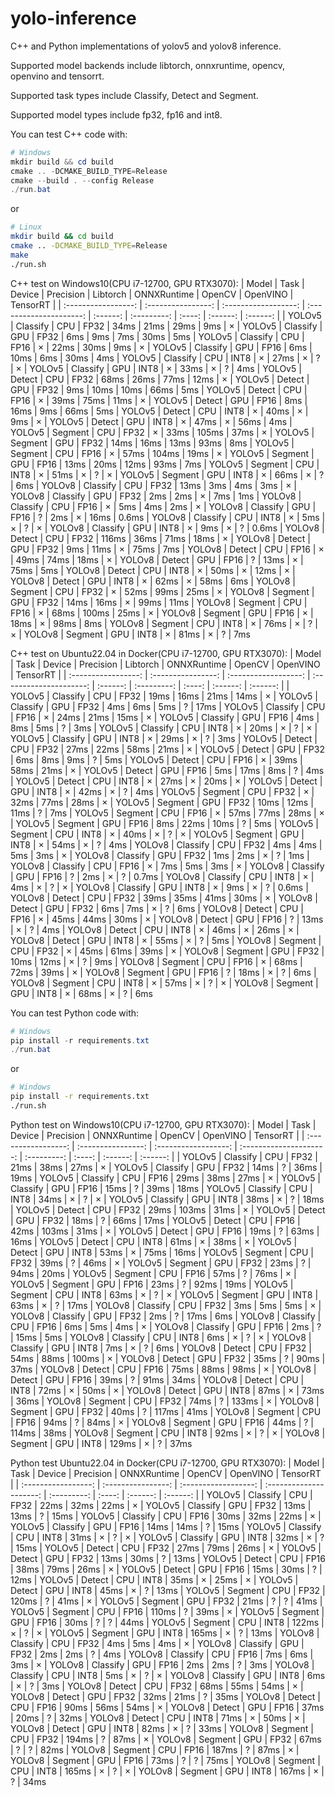 # yolo-inference
C++ and Python implementations of yolov5 and yolov8 inference.

Supported model backends include libtorch, onnxruntime, opencv, openvino and tensorrt. 

Supported task types include Classify, Detect and Segment.

Supported model types include fp32, fp16 and int8.

You can test C++ code with:
```powershell
# Windows
mkdir build && cd build
cmake .. -DCMAKE_BUILD_TYPE=Release
cmake --build . --config Release
./run.bat
```
or
```bash
# Linux
mkdir build && cd build
cmake .. -DCMAKE_BUILD_TYPE=Release
make
./run.sh
```

C++ test on Windows10(CPU i7-12700, GPU RTX3070): 
|       Model       |       Task       |       Device       |       Precision       | Libtorch | ONNXRuntime | OpenCV | OpenVINO | TensorRT |
| :-----------------: | :----------------: | :------------------: | :---------------------: | :------: | :---------: | :----: | :------: | :------: |
| YOLOv5 | Classify | CPU | FP32 | 34ms | 21ms | 29ms | 9ms | ×
| YOLOv5 | Classify | GPU | FP32 | 6ms | 9ms | 7ms | 30ms | 5ms
| YOLOv5 | Classify | CPU | FP16 | × | 22ms | 30ms | 9ms | ×
| YOLOv5 | Classify | GPU | FP16 | 6ms | 10ms | 6ms | 30ms | 4ms
| YOLOv5 | Classify | CPU | INT8 | × | 27ms | × | ? | ×
| YOLOv5 | Classify | GPU | INT8 | × | 33ms | × | ? | 4ms
| YOLOv5 | Detect | CPU | FP32 | 68ms | 26ms | 77ms | 12ms | ×
| YOLOv5 | Detect | GPU | FP32 | 9ms | 10ms | 10ms | 66ms | 5ms
| YOLOv5 | Detect | CPU | FP16 | × | 39ms | 75ms | 11ms | ×
| YOLOv5 | Detect | GPU | FP16 | 8ms | 16ms | 9ms | 66ms | 5ms
| YOLOv5 | Detect | CPU | INT8 | × | 40ms | × | 9ms | ×
| YOLOv5 | Detect | GPU | INT8 | × | 47ms | × | 56ms | 4ms
| YOLOv5 | Segment | CPU | FP32 | × | 33ms | 105ms | 37ms | ×
| YOLOv5 | Segment | GPU | FP32 | 14ms | 16ms | 13ms | 93ms | 8ms
| YOLOv5 | Segment | CPU | FP16 | × | 57ms | 104ms | 19ms | ×
| YOLOv5 | Segment | GPU | FP16 | 13ms | 20ms | 12ms | 93ms | 7ms
| YOLOv5 | Segment | CPU | INT8 | × | 51ms | × | ? | ×
| YOLOv5 | Segment | GPU | INT8 | × | 66ms | × | ? | 6ms
| YOLOv8 | Classify | CPU | FP32 | 13ms | 3ms | 4ms | 3ms | ×
| YOLOv8 | Classify | GPU | FP32 | 2ms | 2ms | × | 7ms | 1ms
| YOLOv8 | Classify | CPU | FP16 | × | 5ms | 4ms | 2ms | ×
| YOLOv8 | Classify | GPU | FP16 | ? | 2ms | × | 16ms | 0.6ms
| YOLOv8 | Classify | CPU | INT8 | × | 5ms | × | ? | ×
| YOLOv8 | Classify | GPU | INT8 | × | 9ms | × | ? | 0.6ms
| YOLOv8 | Detect | CPU | FP32 | 116ms | 36ms | 71ms | 18ms | ×
| YOLOv8 | Detect | GPU | FP32 | 9ms | 11ms | × | 75ms | 7ms
| YOLOv8 | Detect | CPU | FP16 | × | 49ms | 74ms | 18ms | ×
| YOLOv8 | Detect | GPU | FP16 | ? | 13ms | × | 75ms | 5ms
| YOLOv8 | Detect | CPU | INT8 | × | 50ms | × | 12ms | ×
| YOLOv8 | Detect | GPU | INT8 | × | 62ms | × | 58ms | 6ms
| YOLOv8 | Segment | CPU | FP32 | × | 52ms | 99ms | 25ms | ×
| YOLOv8 | Segment | GPU | FP32 | 14ms | 16ms | × | 99ms | 11ms
| YOLOv8 | Segment | CPU | FP16 | × | 68ms | 100ms | 25ms | ×
| YOLOv8 | Segment | GPU | FP16 | × | 18ms | × | 98ms | 8ms
| YOLOv8 | Segment | CPU | INT8 | × | 76ms | × | ? | ×
| YOLOv8 | Segment | GPU | INT8 | × | 81ms | × | ? | 7ms

C++ test on Ubuntu22.04 in Docker(CPU i7-12700, GPU RTX3070): 
|       Model       |       Task       |       Device       |       Precision       | Libtorch | ONNXRuntime | OpenCV | OpenVINO | TensorRT |
| :-----------------: | :----------------: | :------------------: | :---------------------: | :------: | :---------: | :----: | :------: | :------: |
| YOLOv5 | Classify | CPU | FP32 | 19ms | 16ms | 21ms | 14ms | ×
| YOLOv5 | Classify | GPU | FP32 | 4ms | 6ms | 5ms | ? | 17ms
| YOLOv5 | Classify | CPU | FP16 | × | 24ms | 21ms | 15ms | ×
| YOLOv5 | Classify | GPU | FP16 | 4ms | 8ms | 5ms | ? | 3ms
| YOLOv5 | Classify | CPU | INT8 | × | 20ms | × | ? | ×
| YOLOv5 | Classify | GPU | INT8 | × | 29ms | × | ? | 3ms
| YOLOv5 | Detect | CPU | FP32 | 27ms | 22ms | 58ms | 21ms | ×
| YOLOv5 | Detect | GPU | FP32 | 6ms | 8ms | 9ms | ? | 5ms
| YOLOv5 | Detect | CPU | FP16 | × | 39ms | 58ms | 21ms | ×
| YOLOv5 | Detect | GPU | FP16 | 5ms | 17ms | 8ms | ? | 4ms
| YOLOv5 | Detect | CPU | INT8 | × | 27ms | × | 20ms | ×
| YOLOv5 | Detect | GPU | INT8 | × | 42ms | × | ? | 4ms
| YOLOv5 | Segment | CPU | FP32 | × | 32ms | 77ms | 28ms | ×
| YOLOv5 | Segment | GPU | FP32 | 10ms | 12ms | 11ms | ? | 7ms
| YOLOv5 | Segment | CPU | FP16 | × | 57ms | 77ms | 28ms | ×
| YOLOv5 | Segment | GPU | FP16 | 8ms | 22ms | 10ms | ? | 5ms
| YOLOv5 | Segment | CPU | INT8 | × | 40ms | × | ? | ×
| YOLOv5 | Segment | GPU | INT8 | × | 54ms | × | ? | 4ms
| YOLOv8 | Classify | CPU | FP32 | 4ms | 4ms | 5ms | 3ms | ×
| YOLOv8 | Classify | GPU | FP32 | 1ms | 2ms | × | ? | 1ms
| YOLOv8 | Classify | CPU | FP16 | × | 7ms | 5ms | 3ms | ×
| YOLOv8 | Classify | GPU | FP16 | ? | 2ms | × | ? | 0.7ms
| YOLOv8 | Classify | CPU | INT8 | × | 4ms | × | ? | ×
| YOLOv8 | Classify | GPU | INT8 | × | 9ms | × | ? | 0.6ms
| YOLOv8 | Detect | CPU | FP32 | 39ms | 35ms | 41ms | 30ms | ×
| YOLOv8 | Detect | GPU | FP32 | 6ms | 7ms | × | ? | 6ms
| YOLOv8 | Detect | CPU | FP16 | × | 45ms | 44ms | 30ms | ×
| YOLOv8 | Detect | GPU | FP16 | ? | 13ms | × | ? | 4ms
| YOLOv8 | Detect | CPU | INT8 | × | 46ms | × | 26ms | ×
| YOLOv8 | Detect | GPU | INT8 | × | 55ms | × | ? | 5ms
| YOLOv8 | Segment | CPU | FP32 | × | 45ms | 61ms | 39ms | ×
| YOLOv8 | Segment | GPU | FP32 | 10ms | 12ms | × | ? | 9ms
| YOLOv8 | Segment | CPU | FP16 | × | 68ms | 72ms | 39ms | ×
| YOLOv8 | Segment | GPU | FP16 | ? | 18ms | × | ? | 6ms
| YOLOv8 | Segment | CPU | INT8 | × | 57ms | × | ? | ×
| YOLOv8 | Segment | GPU | INT8 | × | 68ms | × | ? | 6ms

You can test Python code with:
```powershell
# Windows 
pip install -r requirements.txt
./run.bat
```
or
```bash
# Windows 
pip install -r requirements.txt
./run.sh
```

Python test on Windows10(CPU i7-12700, GPU RTX3070): 
|       Model       |       Task       |       Device       |       Precision       | ONNXRuntime | OpenCV | OpenVINO | TensorRT |
| :-----------------: | :----------------: | :------------------: | :---------------------: | :---------: | :----: | :------: | :------: |
| YOLOv5 | Classify | CPU | FP32 | 21ms | 38ms | 27ms | ×
| YOLOv5 | Classify | GPU | FP32 | 14ms | ? | 36ms | 19ms
| YOLOv5 | Classify | CPU | FP16 | 29ms | 38ms | 27ms | ×
| YOLOv5 | Classify | GPU | FP16 | 15ms | ? | 39ms | 18ms
| YOLOv5 | Classify | CPU | INT8 | 34ms | × | ? | ×
| YOLOv5 | Classify | GPU | INT8 | 38ms | × | ? | 18ms
| YOLOv5 | Detect | CPU | FP32 | 29ms | 103ms | 31ms | ×
| YOLOv5 | Detect | GPU | FP32 | 18ms | ? | 66ms | 17ms
| YOLOv5 | Detect | CPU | FP16 | 42ms | 103ms | 31ms | ×
| YOLOv5 | Detect | GPU | FP16 | 19ms | ? | 63ms | 16ms
| YOLOv5 | Detect | CPU | INT8 | 61ms | × | 38ms | ×
| YOLOv5 | Detect | GPU | INT8 | 53ms | × | 75ms | 16ms
| YOLOv5 | Segment | CPU | FP32 | 39ms | ? | 46ms | ×
| YOLOv5 | Segment | GPU | FP32 | 23ms | ? | 94ms | 20ms
| YOLOv5 | Segment | CPU | FP16 | 57ms | ? | 76ms | ×
| YOLOv5 | Segment | GPU | FP16 | 23ms | ? | 92ms | 19ms
| YOLOv5 | Segment | CPU | INT8 | 63ms | × | ? | ×
| YOLOv5 | Segment | GPU | INT8 | 63ms | × | ? | 17ms
| YOLOv8 | Classify | CPU | FP32 | 3ms | 5ms | 5ms | ×
| YOLOv8 | Classify | GPU | FP32 | 2ms | ? | 17ms | 6ms
| YOLOv8 | Classify | CPU | FP16 | 6ms | 5ms | 4ms | ×
| YOLOv8 | Classify | GPU | FP16 | 2ms | ? | 15ms | 5ms
| YOLOv8 | Classify | CPU | INT8 | 6ms | × | ? | ×
| YOLOv8 | Classify | GPU | INT8 | 7ms | × | ? | 6ms
| YOLOv8 | Detect | CPU | FP32 | 54ms | 88ms | 100ms | ×
| YOLOv8 | Detect | GPU | FP32 | 35ms | ? | 90ms | 37ms
| YOLOv8 | Detect | CPU | FP16 | 75ms | 88ms | 98ms | ×
| YOLOv8 | Detect | GPU | FP16 | 39ms | ? | 91ms | 34ms
| YOLOv8 | Detect | CPU | INT8 | 72ms | × | 50ms | ×
| YOLOv8 | Detect | GPU | INT8 | 87ms | × | 73ms | 36ms
| YOLOv8 | Segment | CPU | FP32 | 74ms | ? | 133ms | ×
| YOLOv8 | Segment | GPU | FP32 | 40ms | ? | 117ms | 41ms
| YOLOv8 | Segment | CPU | FP16 | 94ms | ? | 84ms | ×
| YOLOv8 | Segment | GPU | FP16 | 44ms | ? | 114ms | 38ms
| YOLOv8 | Segment | CPU | INT8 | 92ms | × | ? | ×
| YOLOv8 | Segment | GPU | INT8 | 129ms | × | ? | 37ms

Python test Ubuntu22.04 in Docker(CPU i7-12700, GPU RTX3070): 
|       Model       |       Task       |       Device       |       Precision       | ONNXRuntime | OpenCV | OpenVINO | TensorRT |
| :-----------------: | :----------------: | :------------------: | :---------------------: | :---------: | :----: | :------: | :------: |
| YOLOv5 | Classify | CPU | FP32 | 22ms | 32ms | 22ms | ×
| YOLOv5 | Classify | GPU | FP32 | 13ms | 13ms | ? | 15ms
| YOLOv5 | Classify | CPU | FP16 | 30ms | 32ms | 22ms | ×
| YOLOv5 | Classify | GPU | FP16 | 14ms | 14ms | ? | 15ms
| YOLOv5 | Classify | CPU | INT8 | 31ms | × | ? | ×
| YOLOv5 | Classify | GPU | INT8 | 32ms | × | ? | 15ms
| YOLOv5 | Detect | CPU | FP32 | 27ms | 79ms | 26ms | ×
| YOLOv5 | Detect | GPU | FP32 | 13ms | 30ms | ? | 13ms
| YOLOv5 | Detect | CPU | FP16 | 38ms | 79ms | 26ms | ×
| YOLOv5 | Detect | GPU | FP16 | 15ms | 30ms | ? | 12ms
| YOLOv5 | Detect | CPU | INT8 | 35ms | × | 25ms | ×
| YOLOv5 | Detect | GPU | INT8 | 45ms | × | ? | 13ms
| YOLOv5 | Segment | CPU | FP32 | 120ms | ? | 41ms | ×
| YOLOv5 | Segment | GPU | FP32 | 21ms | ? | ? | 41ms
| YOLOv5 | Segment | CPU | FP16 | 110ms | ? | 39ms | ×
| YOLOv5 | Segment | GPU | FP16 | 30ms | ? | ? | 44ms
| YOLOv5 | Segment | CPU | INT8 | 122ms | × | ? | ×
| YOLOv5 | Segment | GPU | INT8 | 165ms | × | ? | 13ms
| YOLOv8 | Classify | CPU | FP32 | 4ms | 5ms | 4ms | ×
| YOLOv8 | Classify | GPU | FP32 | 2ms | 2ms | ? | 4ms
| YOLOv8 | Classify | CPU | FP16 | 7ms | 6ms | 3ms | ×
| YOLOv8 | Classify | GPU | FP16 | 2ms | 2ms | ? | 3ms
| YOLOv8 | Classify | CPU | INT8 | 5ms | × | ? | ×
| YOLOv8 | Classify | GPU | INT8 | 6ms | × | ? | 3ms
| YOLOv8 | Detect | CPU | FP32 | 68ms | 55ms | 54ms | ×
| YOLOv8 | Detect | GPU | FP32 | 32ms | 21ms | ? | 35ms
| YOLOv8 | Detect | CPU | FP16 | 90ms | 56ms | 54ms | ×
| YOLOv8 | Detect | GPU | FP16 | 37ms | 20ms | ? | 32ms
| YOLOv8 | Detect | CPU | INT8 | 71ms | × | 50ms | ×
| YOLOv8 | Detect | GPU | INT8 | 82ms | × | ? | 33ms
| YOLOv8 | Segment | CPU | FP32 | 194ms | ? | 87ms | ×
| YOLOv8 | Segment | GPU | FP32 | 67ms | ? | ? | 82ms
| YOLOv8 | Segment | CPU | FP16 | 187ms | ? | 87ms | ×
| YOLOv8 | Segment | GPU | FP16 | 73ms | ? | ? | 75ms
| YOLOv8 | Segment | CPU | INT8 | 165ms | × | ? | ×
| YOLOv8 | Segment | GPU | INT8 | 167ms | × | ? | 34ms